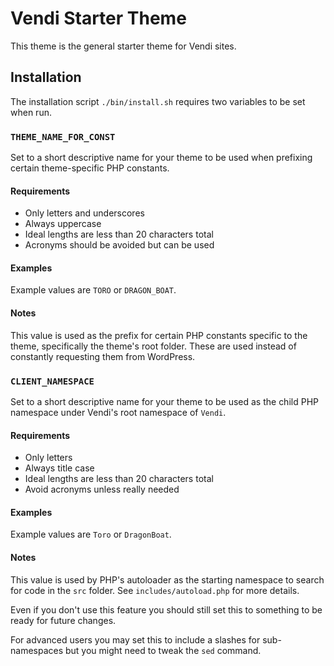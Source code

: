 # Vendi Starter Theme
This theme is the general starter theme for Vendi sites.

## Installation
The installation script `./bin/install.sh` requires two variables to be set when
run.

### `THEME_NAME_FOR_CONST`
Set to a short descriptive name for your theme to be used when prefixing certain
theme-specific PHP constants.

#### Requirements
 * Only letters and underscores
 * Always uppercase
 * Ideal lengths are less than 20 characters total
 * Acronyms should be avoided but can be used

#### Examples
Example values are `TORO` or `DRAGON_BOAT`.

#### Notes
This value is used as the prefix for certain PHP constants specific to the
theme, specifically the theme's root folder. These are used instead of
constantly requesting them from WordPress.

### `CLIENT_NAMESPACE`
Set to a short descriptive name for your theme to be used as the child PHP
namespace under Vendi's root namespace of `Vendi`.

#### Requirements
 * Only letters
 * Always title case
 * Ideal lengths are less than 20 characters total
 * Avoid acronyms unless really needed

#### Examples
Example values are `Toro` or `DragonBoat`.

#### Notes
This value is used by PHP's autoloader as the starting namespace to search for
code in the `src` folder. See `includes/autoload.php` for more details.

Even if you don't use this feature you should still set this to something
to be ready for future changes.

For advanced users you may set this to include a slashes for sub-namespaces but
you might need to tweak the `sed` command.
